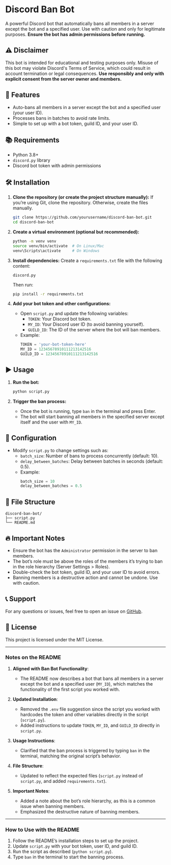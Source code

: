 # Discord Ban Bot

A powerful Discord bot that automatically bans all members in a server except the bot and a specified user. Use with caution and only for legitimate purposes. **Ensure the bot has admin permissions before running.**

## ⚠️ Disclaimer

This bot is intended for educational and testing purposes only. Misuse of this bot may violate Discord's Terms of Service, which could result in account termination or legal consequences. **Use responsibly and only with explicit consent from the server owner and members.**

## 🚀 Features

- Auto-bans all members in a server except the bot and a specified user (your user ID).
- Processes bans in batches to avoid rate limits.
- Simple to set up with a bot token, guild ID, and your user ID.

## 📚 Requirements

- Python 3.8+
- `discord.py` library
- Discord bot token with admin permissions

## 🛠️ Installation

1. **Clone the repository (or create the project structure manually):**
   If you’re using Git, clone the repository. Otherwise, create the files manually.
   ```bash
   git clone https://github.com/yourusername/discord-ban-bot.git
   cd discord-ban-bot
   ```

2. **Create a virtual environment (optional but recommended):**
   ```bash
   python -m venv venv
   source venv/bin/activate  # On Linux/Mac
   venv\Scripts\activate     # On Windows
   ```

3. **Install dependencies:**
   Create a `requirements.txt` file with the following content:
   ```
   discord.py
   ```
   Then run:
   ```bash
   pip install -r requirements.txt
   ```

4. **Add your bot token and other configurations:**
   - Open `script.py` and update the following variables:
     - `TOKEN`: Your Discord bot token.
     - `MY_ID`: Your Discord user ID (to avoid banning yourself).
     - `GUILD_ID`: The ID of the server where the bot will ban members.
   - Example:
     ```python
     TOKEN = 'your-bot-token-here'
     MY_ID = 12345678910111213142516
     GUILD_ID = 12345678910111213142516
     ```

## ▶️ Usage

1. **Run the bot:**
   ```bash
   python script.py
   ```

2. **Trigger the ban process:**
   - Once the bot is running, type `ban` in the terminal and press Enter.
   - The bot will start banning all members in the specified server except itself and the user with `MY_ID`.

## 📄 Configuration

- Modify `script.py` to change settings such as:
  - `batch_size`: Number of bans to process concurrently (default: 10).
  - `delay_between_batches`: Delay between batches in seconds (default: 0.5).
  - Example:
    ```python
    batch_size = 10
    delay_between_batches = 0.5
    ```

## 🧩 File Structure
```
discord-ban-bot/
├── script.py
└── README.md
```

## 🔥 Important Notes

- Ensure the bot has the `Administrator` permission in the server to ban members.
- The bot’s role must be above the roles of the members it’s trying to ban in the role hierarchy (Server Settings > Roles).
- Double-check the bot token, guild ID, and your user ID to avoid errors.
- Banning members is a destructive action and cannot be undone. Use with caution.

## 📞 Support

For any questions or issues, feel free to open an issue on [GitHub](https://github.com/yourusername/discord-ban-bot/issues).

## 📝 License

This project is licensed under the MIT License.

---

### Notes on the README
1. **Aligned with Ban Bot Functionality**:
   - The README now describes a bot that bans all members in a server except the bot and a specified user (`MY_ID`), which matches the functionality of the first script you worked with.

2. **Updated Installation**:
   - Removed the `.env` file suggestion since the script you worked with hardcodes the token and other variables directly in the script (`script.py`).
   - Added instructions to update `TOKEN`, `MY_ID`, and `GUILD_ID` directly in `script.py`.

3. **Usage Instructions**:
   - Clarified that the ban process is triggered by typing `ban` in the terminal, matching the original script’s behavior.

4. **File Structure**:
   - Updated to reflect the expected files (`script.py` instead of `script.py`, and added `requirements.txt`).

5. **Important Notes**:
   - Added a note about the bot’s role hierarchy, as this is a common issue when banning members.
   - Emphasized the destructive nature of banning members.


---

### How to Use with the README
1. Follow the README’s installation steps to set up the project.
2. Update `script.py` with your bot token, user ID, and guild ID.
3. Run the script as described (`python script.py`).
4. Type `ban` in the terminal to start the banning process.
